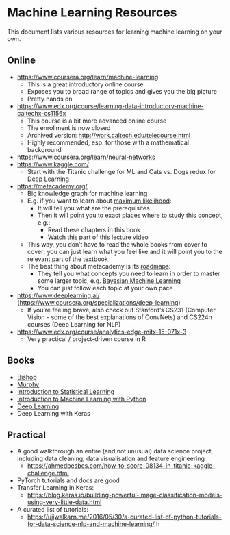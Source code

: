 # Machine Learning Resources

This document lists various resources for learning machine learning on your own.

## Online
- https://www.coursera.org/learn/machine-learning
  - This is a great introductory online course
  - Exposes you to broad range of topics and gives you the big picture
  - Pretty hands on
- https://www.edx.org/course/learning-data-introductory-machine-caltechx-cs1156x
  - This course is a bit more advanced online course
  - The enrollment is now closed
  - Archived version: http://work.caltech.edu/telecourse.html
  - Highly recommended, esp. for those with a mathematical background
- https://www.coursera.org/learn/neural-networks
- https://www.kaggle.com/
  - Start with the Titanic challenge for ML and Cats vs. Dogs redux for Deep Learning
- https://metacademy.org/
  - Big knowledge graph for machine learning
  - E.g. if you want to learn about [maximum likelihood](https://metacademy.org/graphs/concepts/maximum_likelihood):
    - It will tell you what are the prerequisites
    - Then it will point you to exact places where to study this concept, e.g.:
      - Read these chapters in this book
      - Watch this part of this lecture video
  - This way, you don’t have to read the whole books from cover to cover; you can just learn what you feel like and it will point you to the relevant part of the textbook
  - The best thing about metacademy is its [roadmaps](https://metacademy.org/roadmaps/):
    - They tell you what concepts you need to learn in order to master some larger topic, e.g. [Bayesian Machine Learning](https://metacademy.org/roadmaps/rgrosse/bayesian_machine_learning)
    - You can just follow each topic at your own pace
- https://www.deeplearning.ai/ (https://www.coursera.org/specializations/deep-learning)
  - If you’re feeling brave, also check out Stanford’s CS231 (Computer Vision - some of the best explanations of ConvNets) and CS224n courses (Deep Learning for NLP)
- https://www.edx.org/course/analytics-edge-mitx-15-071x-3
  - Very practical / project-driven course in R

## Books
- [Bishop](https://www.amazon.com/Pattern-Recognition-Learning-Information-Statistics/dp/0387310738)
- [Murphy](https://www.cs.ubc.ca/~murphyk/MLbook/)
- [Introduction to Statistical Learning](http://www-bcf.usc.edu/~gareth/ISL/getbook.html)
- [Introduction to Machine Learning with Python](https://www.amazon.co.uk/Introduction-Machine-Learning-Python-Sarah/dp/1449369413)
- [Deep Learning](https://www.amazon.com/Deep-Learning-Adaptive-Computation-Machine/dp/0262035618)
- Deep Learning with Keras

## Practical
- A good walkthrough an entire (and not unusual) data science project, including data cleaning, data visualisation and feature engineering
  - https://ahmedbesbes.com/how-to-score-08134-in-titanic-kaggle-challenge.html
- PyTorch tutorials and docs are good
- Transfer Learning in Keras:
  - https://blog.keras.io/building-powerful-image-classification-models-using-very-little-data.html
- A curated list of tutorials:
  - https://ujjwalkarn.me/2016/05/30/a-curated-list-of-python-tutorials-for-data-science-nlp-and-machine-learning/
h